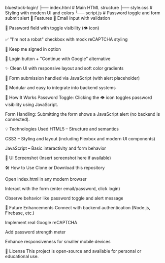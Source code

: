 bluestock-login/
├── index.html        # Main HTML structure
├── style.css         # Styling with modern UI and colors
└── script.js         # Password toggle and form submit alert
🚀 Features
📧 Email input with validation

🔐 Password field with toggle visibility (👁️ icon)

✅ "I'm not a robot" checkbox with mock reCAPTCHA styling

🔄 Keep me signed in option

🔘 Login button + "Continue with Google" alternative

✨ Clean UI with responsive layout and soft color gradients

🔁 Form submission handled via JavaScript (with alert placeholder)

🧪 Modular and easy to integrate into backend systems

🧩 How It Works
Password Toggle:
Clicking the 👁️ icon toggles password visibility using JavaScript.

Form Handling:
Submitting the form shows a JavaScript alert (no backend is connected).

💡 Technologies Used
HTML5 – Structure and semantics

CSS3 – Styling and layout (including Flexbox and modern UI components)

JavaScript – Basic interactivity and form behavior

📸 UI Screenshot
(Insert screenshot here if available)

🛠️ How to Use
Clone or Download this repository

Open index.html in any modern browser

Interact with the form (enter email/password, click login)

Observe behavior like password toggle and alert message

📌 Future Enhancements
Connect with backend authentication (Node.js, Firebase, etc.)

Implement real Google reCAPTCHA

Add password strength meter

Enhance responsiveness for smaller mobile devices

📃 License
This project is open-source and available for personal or educational use.

